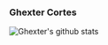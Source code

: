 ### Ghexter Cortes

![Ghexter's github stats](https://github-readme-stats.vercel.app/api?username=GhexterCortes&count_private=true&show_icons=true&theme=dracula&hide_rank=false)

<!-- ### My top languages

![Top Langs](https://github-readme-stats.vercel.app/api/top-langs/?username=GhexterCortes&layout=compact&theme=dracula&langs_count=3

### Featured Repository

![Readme Card](https://github-readme-stats.vercel.app/api/pin/?username=FalloutStudios&repo=HiddenPlayer&theme=dracula&show_owner=true)) -->

